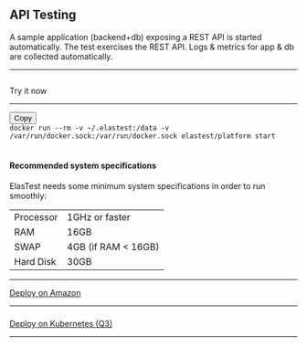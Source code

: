 <div class="range range-xs-left">
<div class="cell-xs-10 cell-lg-6 text-md-left inset-md-right-80 cell-lg-push-1 offset-top-50 offset-lg-top-0">
<h2 id="content" class="h1">API Testing</h2>
<div class="offset-top-30 offset-md-top-30">
</div>
</div>
</div>

A sample application (backend+db) exposing a REST API is started automatically. The test exercises the REST API. Logs & metrics for app & db are collected automatically.

<div class="run-div">
    <hr>
    <div class="row row-run-demo no-margin">
        <div class="col col-md-2 col-sm-4 col-xs-12">
            <img src="../../images/logo-dark.png" style="border: none; padding-top: 14px;" alt="" />
        </div>
        <div class="col col-md-10 col-sm-8 col-xs-12">
            <a class="btn btn-xs btn-primary" title="Try it now">Try it now</a>
        </div>
    </div>
    <hr>
    <div class="row row-run-demo no-margin">
        <div class="col col-md-2 col-sm-4 col-xs-12"><img src="../../images/docker.png" style="border: none;" alt="" /></div>
        <div class="col col-md-10 col-sm-8 col-xs-12">
            <div class="row no-margin">
                <div class="col-lg-1 col-md-2 col-sm-2 no-padding">
                    <button id="btn-copy-2" class="btn btn-xs btn-primary" data-toggle="tooltip" data-placement="button"
                    title="Copy to Clipboard">Copy</button>
                </div>
                <div class="col-lg-11 col-md-10 col-sm-10 no-padding">
                    <code id="code-2">docker run --rm -v ~/.elastest:/data -v /var/run/docker.sock:/var/run/docker.sock elastest/platform start</code>
                </div>
                <br/>
                <div class="row no-margin docker-info-div">
                    <div class="col-lg-1 col-md-2 col-sm-2 no-padding docker-info-icon">
                        <i class="fas fa-info-circle"></i>
                    </div>
                    <div class="col-lg-11 col-md-10 col-sm-10 no-padding">
                        <h4 class="small-subtitle">Recommended system specifications</h4>
                        <p>ElasTest needs some minimum system specifications in order to run smoothly:</p>
                        <table>
                            <tr>
                                <td>Processor</td>
                                <td>1GHz or faster</td>
                            </tr>
                            <tr>
                                <td>RAM</td>
                                <td>16GB</td>
                            </tr>
                            <tr>
                                <td>SWAP</td>
                                <td>4GB (if RAM < 16GB)</td>
                            </tr>
                            <tr>
                                <td>Hard Disk</td>
                                <td>30GB</td>
                            </tr>
                        </table>
                    </div>
                </div>
            </div>
        </div>
    </div>
    <hr>
    <div class="row row-run-demo no-margin">
        <div class="col col-md-2 col-sm-4 col-xs-12"><img src="../../images/amazonAWS.png" style="border: none;" alt="" /></div>
        <div class="col col-md-10 col-sm-8 col-xs-12">
            <a href="/docs/deploying/aws/" class="btn btn-xs btn-primary" title="Deploy on Amazon">Deploy on Amazon</a>
        </div>
    </div>
    <hr>
    <div class="row row-run-demo no-margin">
        <div class="col col-md-2 col-sm-4 col-xs-12"><img src="../../images/kubernetes.png" style="border: none; max-height: 124px; padding-top: 8px;" alt="" /></div>
        <div class="col col-md-10 col-sm-8 col-xs-12">
            <a href="/docs/deploying/kubernetes" class="btn btn-xs btn-primary" data-toggle="tooltip" data-placement="button"
                    title="On quarter 3">Deploy on Kubernetes (Q3)</a>
        </div>
    </div>
    <hr>
<div>
